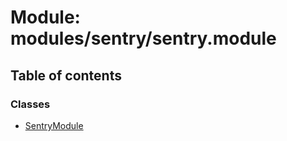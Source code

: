 # Module: modules/sentry/sentry.module

## Table of contents

### Classes

- [SentryModule](../classes/modules_sentry_sentry_module.SentryModule.md)
